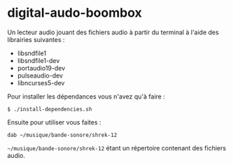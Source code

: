 # digital-audo-boombox
Un lecteur audio jouant des fichiers audio à partir du terminal à l'aide des librairies suivantes :

* libsndfile1
* libsndfile1-dev
* portaudio19-dev
* pulseaudio-dev
* libncurses5-dev

Pour installer les dépendances vous n'avez qu'à faire :
```
$ ./install-dependencies.sh
```

Ensuite pour utiliser vous faites :
```
dab ~/musique/bande-sonore/shrek-12
```
`~/musique/bande-sonore/shrek-12` étant un répertoire contenant des fichiers audio.
